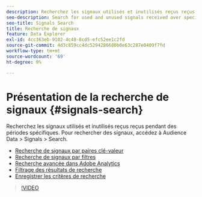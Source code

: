 ```yaml
---
description: Recherchez les signaux utilisés et inutilisés reçus reçus pendant des périodes spécifiques. Pour rechercher des signaux, accédez à Audience Data > Signals > Search.
seo-description: Search for used and unused signals received over specific periods of time. To search for signals, go to Audience Data > Signals > Search.
seo-title: Signals Search
title: Recherche de signaux
feature: Data Explorer
exl-id: 4cc363eb-9102-4c48-8cd5-efc52ee1c2fd
source-git-commit: 4d3c859cc4dc5294286680b0e63c287e0409f7fd
workflow-type: tm+mt
source-wordcount: '69'
ht-degree: 0%

---
```


# Présentation de la recherche de signaux {#signals-search}

Recherchez les signaux utilisés et inutilisés reçus reçus pendant des périodes spécifiques. Pour rechercher des signaux, accédez à Audience Data > Signals > Search.

* [Recherche de signaux par paires clé-valeur](/help/using/features/data-explorer/data-explorer-signals-search/data-explorer-search-pairs.md)
* [Recherche de signaux par filtres](/help/using/features/data-explorer/data-explorer-signals-search/data-explorer-search-filters.md)
* [Recherche avancée dans Adobe Analytics](/help/using/features/data-explorer/data-explorer-signals-search/data-explorer-search-analytics.md)
* [Filtrage des résultats de recherche](/help/using/features/data-explorer/data-explorer-signals-search/data-explorer-filter-results.md)
* [Enregistrer les critères de recherche](/help/using/features/data-explorer/data-explorer-signals-search/data-explorer-save-search.md)

>[!VIDEO](https://video.tv.adobe.com/v/25148/)
